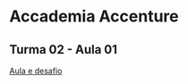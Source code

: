 # Accademia Accenture
## Turma 02 - Aula 01

[Aula e desafio](https://hopeful-stonebraker-e16094.netlify.app/)